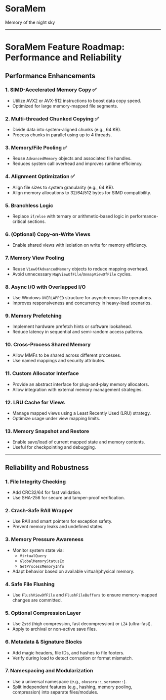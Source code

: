 # SoraMem
Memory of the night sky

---

# SoraMem Feature Roadmap: Performance and Reliability

## Performance Enhancements

### 1. SIMD-Accelerated Memory Copy ✅
- Utilize AVX2 or AVX-512 instructions to boost data copy speed.
- Optimized for large memory-mapped file segments.

### 2. Multi-threaded Chunked Copying ✅
- Divide data into system-aligned chunks (e.g., 64 KB).
- Process chunks in parallel using up to 4 threads.

### 3. Memory/File Pooling ✅
- Reuse `AdvancedMemory` objects and associated file handles.
- Reduces system call overhead and improves runtime efficiency.

### 4. Alignment Optimization ✅
- Align file sizes to system granularity (e.g., 64 KB).
- Align memory allocations to 32/64/512 bytes for SIMD compatibility.

### 5. Branchless Logic
- Replace `if/else` with ternary or arithmetic-based logic in performance-critical sections.

### 6. (Optional) Copy-on-Write Views
- Enable shared views with isolation on write for memory efficiency.

### 7. Memory View Pooling
- Reuse `ViewOfAdvancedMemory` objects to reduce mapping overhead.
- Avoid unnecessary `MapViewOfFile`/`UnmapViewOfFile` cycles.

### 8. Async I/O with Overlapped I/O
- Use Windows `OVERLAPPED` structure for asynchronous file operations.
- Improves responsiveness and concurrency in heavy-load scenarios.

### 9. Memory Prefetching
- Implement hardware prefetch hints or software lookahead.
- Reduce latency in sequential and semi-random access patterns.

### 10. Cross-Process Shared Memory
- Allow MMFs to be shared across different processes.
- Use named mappings and security attributes.

### 11. Custom Allocator Interface
- Provide an abstract interface for plug-and-play memory allocators.
- Allow integration with external memory management strategies.

### 12. LRU Cache for Views
- Manage mapped views using a Least Recently Used (LRU) strategy.
- Optimize usage under view mapping limits.

### 13. Memory Snapshot and Restore
- Enable save/load of current mapped state and memory contents.
- Useful for checkpointing and debugging.

---

## Reliability and Robustness

### 1. File Integrity Checking
- Add CRC32/64 for fast validation.
- Use SHA-256 for secure and tamper-proof verification.

### 2. Crash-Safe RAII Wrapper
- Use RAII and smart pointers for exception safety.
- Prevent memory leaks and undefined states.

### 3. Memory Pressure Awareness
- Monitor system state via:
  - `VirtualQuery`
  - `GlobalMemoryStatusEx`
  - `GetProcessMemoryInfo`
- Adapt behavior based on available virtual/physical memory.

### 4. Safe File Flushing
- Use `FlushViewOfFile` and `FlushFileBuffers` to ensure memory-mapped changes are committed.

### 5. Optional Compression Layer
- Use `Zstd` (high compression, fast decompression) or `LZ4` (ultra-fast).
- Apply to archival or non-active save files.

### 6. Metadata & Signature Blocks
- Add magic headers, file IDs, and hashes to file footers.
- Verify during load to detect corruption or format mismatch.

### 7. Namespacing and Modularization
- Use a universal namespace (e.g., `okusora::`, `soramem::`).
- Split independent features (e.g., hashing, memory pooling, compression) into separate files/modules.


